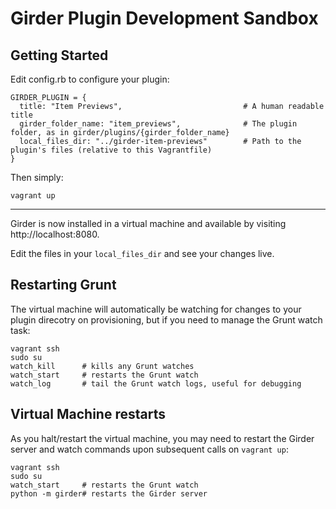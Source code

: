 # Girder Plugin Development Sandbox

## Getting Started

Edit config.rb to configure your plugin:

    GIRDER_PLUGIN = {
      title: "Item Previews",                           # A human readable title
      girder_folder_name: "item_previews",              # The plugin folder, as in girder/plugins/{girder_folder_name}
      local_files_dir: "../girder-item-previews"        # Path to the plugin's files (relative to this Vagrantfile)
    }

Then simply:

    vagrant up

---

Girder is now installed in a virtual machine and available by visiting 
http://localhost:8080.

Edit the files in your `local_files_dir` and see your changes live.


## Restarting Grunt

The virtual machine will automatically be watching for changes to your plugin 
direcotry on provisioning, but if you need to manage the Grunt watch task:

    vagrant ssh
    sudo su
    watch_kill      # kills any Grunt watches
    watch_start     # restarts the Grunt watch
    watch_log       # tail the Grunt watch logs, useful for debugging

## Virtual Machine restarts

As you halt/restart the virtual machine, you may need to restart the 
Girder server and watch commands upon subsequent calls on `vagrant up`:

    vagrant ssh
    sudo su
    watch_start     # restarts the Grunt watch
    python -m girder# restarts the Girder server
